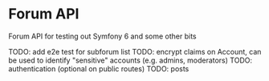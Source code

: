 # Forum API
Forum API for testing out Symfony 6 and some other bits

TODO: add e2e test for subforum list
TODO: encrypt claims on Account, can be used to identify "sensitive" accounts (e.g. admins, moderators)
TODO: authentication (optional on public routes)
TODO: posts
